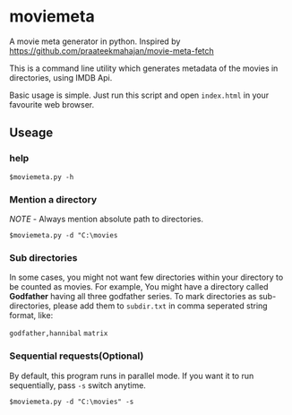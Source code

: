 # moviemeta
A movie meta generator in python. Inspired by https://github.com/praateekmahajan/movie-meta-fetch

This is a command line utility which generates metadata of the movies in directories, using IMDB Api.

Basic usage is simple. Just run this script and open `index.html` in your favourite web browser.

## Useage

### help

`$moviemeta.py -h`

### Mention a directory
*NOTE* - Always mention absolute path to directories. 

`$moviemeta.py -d "C:\movies`

### Sub directories
In some cases, you might not want few directories within your directory to be counted as movies. For example, You might have a directory called **Godfather** having all three godfather series. To mark directories as sub-directories, please add them to `subdir.txt` in comma seperated string format, like:

`godfather,hannibal`
`matrix`

### Sequential requests(Optional)
By default, this program runs in parallel mode. If you want it to run sequentially, pass `-s` switch anytime.

`$moviemeta.py -d "C:\movies" -s`

